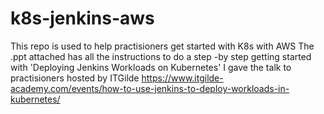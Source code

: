 # k8s-jenkins-aws
This repo is used to help practisioners get started with K8s with AWS
The .ppt attached has all the instructions to do a step -by step getting started with 'Deploying Jenkins Workloads on Kubernetes'
I gave the talk to practisioners hosted by ITGilde https://www.itgilde-academy.com/events/how-to-use-jenkins-to-deploy-workloads-in-kubernetes/


